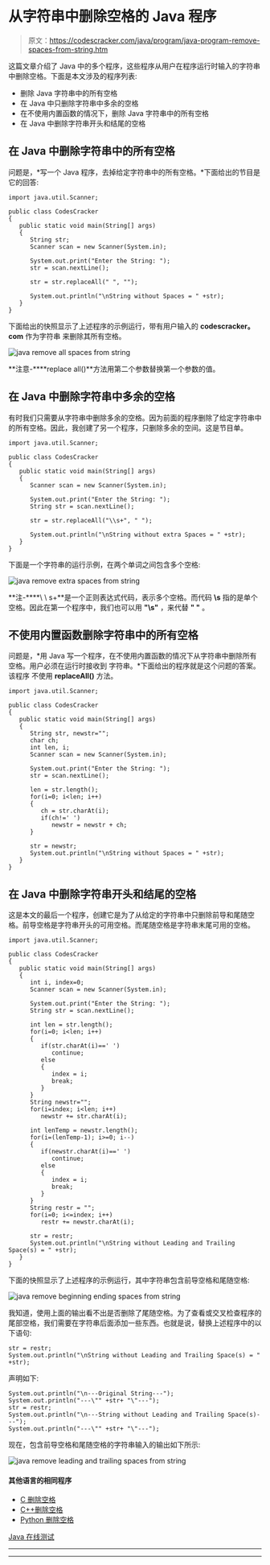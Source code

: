 # 从字符串中删除空格的 Java 程序

> 原文：<https://codescracker.com/java/program/java-program-remove-spaces-from-string.htm>

这篇文章介绍了 Java 中的多个程序，这些程序从用户在程序运行时输入的字符串中删除空格。下面是本文涉及的程序列表:

*   删除 Java 字符串中的所有空格
*   在 Java 中只删除字符串中多余的空格
*   在不使用内置函数的情况下，删除 Java 字符串中的所有空格
*   在 Java 中删除字符串开头和结尾的空格

## 在 Java 中删除字符串中的所有空格

问题是，*写一个 Java 程序，去掉给定字符串中的所有空格。*下面给出的节目是 它的回答:

```
import java.util.Scanner;

public class CodesCracker
{
   public static void main(String[] args)
   {
      String str;
      Scanner scan = new Scanner(System.in);

      System.out.print("Enter the String: ");
      str = scan.nextLine();

      str = str.replaceAll(" ", "");

      System.out.println("\nString without Spaces = " +str);
   }
}
```

下面给出的快照显示了上述程序的示例运行，带有用户输入的 **codescracker。com** 作为字符串 来删除其所有空格。

![java remove all spaces from string](img/9956e7e6f170319326efb436f56465f4.png)

**注意-****replace all()**方法用第二个参数替换第一个参数的值。

## 在 Java 中删除字符串中多余的空格

有时我们只需要从字符串中删除多余的空格。因为前面的程序删除了给定字符串中的所有空格。因此，我创建了另一个程序，只删除多余的空间。这是节目单。

```
import java.util.Scanner;

public class CodesCracker
{
   public static void main(String[] args)
   {
      Scanner scan = new Scanner(System.in);

      System.out.print("Enter the String: ");
      String str = scan.nextLine();

      str = str.replaceAll("\\s+", " ");

      System.out.println("\nString without extra Spaces = " +str);
   }
}
```

下面是一个字符串的运行示例，在两个单词之间包含多个空格:

![java remove extra spaces from string](img/4e318f7c64eace3b9c77922e7aff9b52.png)

**注-****\ \ s+**是一个正则表达式代码，表示多个空格。而代码 **\\s** 指的是单个 空格。因此在第一个程序中，我们也可以用 **"\\s"** ，来代替 **" "** 。

## 不使用内置函数删除字符串中的所有空格

问题是，*用 Java 写一个程序，在不使用内置函数的情况下从字符串中删除所有空格。用户必须在运行时接收到 字符串。*下面给出的程序就是这个问题的答案。该程序 不使用 **replaceAll()** 方法。

```
import java.util.Scanner;

public class CodesCracker
{
   public static void main(String[] args)
   {
      String str, newstr="";
      char ch;
      int len, i;
      Scanner scan = new Scanner(System.in);

      System.out.print("Enter the String: ");
      str = scan.nextLine();

      len = str.length();
      for(i=0; i<len; i++)
      {
         ch = str.charAt(i);
         if(ch!=' ')
            newstr = newstr + ch;
      }

      str = newstr;
      System.out.println("\nString without Spaces = " +str);
   }
}
```

## 在 Java 中删除字符串开头和结尾的空格

这是本文的最后一个程序，创建它是为了从给定的字符串中只删除前导和尾随空格。前导空格是字符串开头的可用空格。而尾随空格是字符串末尾可用的空格。

```
import java.util.Scanner;

public class CodesCracker
{
   public static void main(String[] args)
   {
      int i, index=0;
      Scanner scan = new Scanner(System.in);

      System.out.print("Enter the String: ");
      String str = scan.nextLine();

      int len = str.length();
      for(i=0; i<len; i++)
      {
         if(str.charAt(i)==' ')
            continue;
         else
         {
            index = i;
            break;
         }
      }
      String newstr="";
      for(i=index; i<len; i++)
         newstr += str.charAt(i);

      int lenTemp = newstr.length();
      for(i=(lenTemp-1); i>=0; i--)
      {
         if(newstr.charAt(i)==' ')
            continue;
         else
         {
            index = i;
            break;
         }
      }
      String restr = "";
      for(i=0; i<=index; i++)
         restr += newstr.charAt(i);

      str = restr;
      System.out.println("\nString without Leading and Trailing Space(s) = " +str);
   }
}
```

下面的快照显示了上述程序的示例运行，其中字符串包含前导空格和尾随空格:

![java remove beginning ending spaces from string](img/07fea1928ef27b1e22888801d3c2c621.png)

我知道，使用上面的输出看不出是否删除了尾随空格。为了查看或交叉检查程序的尾部空格，我们需要在字符串后面添加一些东西。也就是说，替换上述程序中的以下语句:

```
str = restr;
System.out.println("\nString without Leading and Trailing Space(s) = " +str);
```

声明如下:

```
System.out.println("\n---Original String---");
System.out.println("---\"" +str+ "\"---");
str = restr;
System.out.println("\n---String without Leading and Trailing Space(s)---");
System.out.println("---\"" +str+ "\"---");
```

现在，包含前导空格和尾随空格的字符串输入的输出如下所示:

![java remove leading and trailing spaces from string](img/b04df84c61fe07d89536872c9e51c481.png)

#### 其他语言的相同程序

*   [C 删除空格](/c/program/c-program-remove-spaces-from-string.htm)
*   [C++删除空格](/cpp/program/cpp-program-remove-spaces-from-string.htm)
*   [Python 删除空格](/python/program/python-program-remove-spaces-from-string.htm)

[Java 在线测试](/exam/showtest.php?subid=1)

* * *

* * *